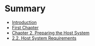 # Summary

* [Introduction](README.md)
* [First Chapter](chapter1.md)
* [Chapter 2. Preparing the Host System](chapter-2-preparing-the-host-system.md)
* [2.2. Host System Requirements](22-host-system-requirements.md)


